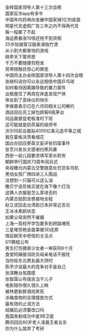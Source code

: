 金砖国家领导人第十三次会晤  
国家反诈app有多牛  
中国年内将再向发展中国家捐1亿剂疫苗  
明星代言虚假广告三年之内不得再代言  
每一程都了不起  
海运费暴涨10倍还抢不到货柜  
25岁姑娘穿汉服表演独竹漂  
从小到大都害怕的游戏  
桃李天下蒙师恩  
千万不要随便剪短发  
劳荣枝触目惊心的罪恶  
中国将主办金砖国家领导人第十四次会晤  
张继科说你可以永远相信中国乒乓球  
如何看待因离婚导致的暴力案件  
出租屋住了两周在床底发现尸体  
体会到了袁咏仪的快乐  
李维嘉表示已在六月同相关公司解约  
酒店回应员工掉包顾客6瓶茅台  
何运晨督促老板准时下班  
这可能就是奶茶届的祖师爷  
沃尔玛前总裁拟4000亿美元造平等之城  
我在霍格沃茨看烟花  
国台办回应蔡英文妄评张钧甯事件  
张艺兴发长文感谢扫黑风暴  
西安一幼儿园要求填写家长职务  
朝鲜举行国庆73周年阅兵式  
央视曝光内蒙古交警随意处罚货车司机  
黑怕女孩厂牌四进三入围战  
没想到一只猫可以这么油  
撒贝宁说尼格买提在海下像个灯泡  
这俩人衣服是怎么穿进去的  
内蒙古拍到龙卷接地全程  
赵立坚回击台湾距日本非常近言论  
王冰冰素颜状态  
如果父母突然不催婚  
上海一高校开学包裹多到把路堵死  
三星堆惊艳金面罩被3D还原  
情侣聊天中奇怪的关注点  
S11赛程公布  
男生打伤猥亵少女者一审获刑6个月  
食堂阿姨接消防员母亲电话不报忧  
当你给东北男友画大饼时  
陈芋汐说最大的竞争对手是自己  
张淇舞台氛围感  
张智霖认布瑞吉当干儿子  
电影陪你很久很久上映  
被林更新醉酒戏笑死  
冰箱食物的合理摆放方式  
最有效的止泪方法  
结婚后必须要改口吗  
我国发射成功中星9B卫星  
腾讯回应60岁老人凌晨王者五杀  
你为什么放弃了考研  
